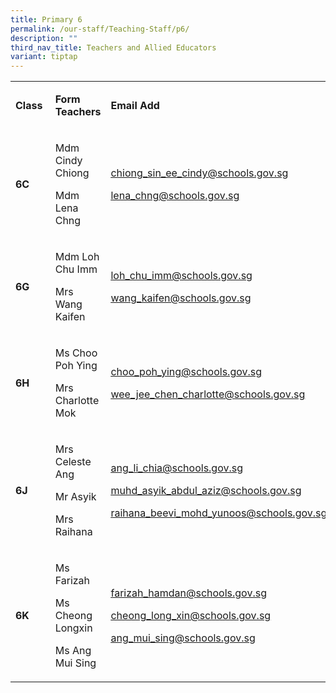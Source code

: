 ```yaml
---
title: Primary 6
permalink: /our-staff/Teaching-Staff/p6/
description: ""
third_nav_title: Teachers and Allied Educators
variant: tiptap
---
```

<p></p>
<table style="minWidth: 75px">
<colgroup>
<col>
<col>
<col>
</colgroup>
<tbody>
<tr>
<td rowspan="1" colspan="1">
<p><strong>Class&nbsp;</strong>
</p>
</td>
<td rowspan="1" colspan="1">
<p><strong>Form Teachers</strong>
</p>
</td>
<td rowspan="1" colspan="1">
<p><strong>Email Add</strong>
</p>
</td>
</tr>
<tr>
<td rowspan="1" colspan="1">
<p><strong>6C&nbsp;</strong>
</p>
</td>
<td rowspan="1" colspan="1">
<p>Mdm Cindy Chiong&nbsp;</p>
<p>Mdm Lena Chng</p>
<p></p>
</td>
<td rowspan="1" colspan="1">
<p><a href="mailto:chiong_sin_ee_cindy@schools.gov.sg" rel="noopener noreferrer nofollow" target="_blank"><u>chiong_sin_ee_cindy@schools.gov.sg</u></a>
</p>
<p><a href="mailto:chiong_sin_ee_cindy@schools.gov.sg" rel="noopener noreferrer nofollow" target="_blank"><u>lena_chng@schools.gov.sg</u></a>
</p>
<p></p>
</td>
</tr>
<tr>
<td rowspan="1" colspan="1">
<p><strong>6G&nbsp;</strong>
</p>
</td>
<td rowspan="1" colspan="1">
<p>Mdm Loh Chu Imm&nbsp;</p>
<p>Mrs Wang Kaifen</p>
<p></p>
</td>
<td rowspan="1" colspan="1">
<p><a href="mailto:chiong_sin_ee_cindy@schools.gov.sg" rel="noopener noreferrer nofollow" target="_blank"><u>loh_chu_imm@schools.gov.sg</u></a>
</p>
<p><a href="mailto:chiong_sin_ee_cindy@schools.gov.sg" rel="noopener noreferrer nofollow" target="_blank"><u>wang_kaifen@schools.gov.sg</u></a>
</p>
<p></p>
</td>
</tr>
<tr>
<td rowspan="1" colspan="1">
<p><strong>6H&nbsp;</strong>
</p>
</td>
<td rowspan="1" colspan="1">
<p>Ms Choo Poh Ying</p>
<p>Mrs Charlotte Mok</p>
<p></p>
</td>
<td rowspan="1" colspan="1">
<p><a href="mailto:chiong_sin_ee_cindy@schools.gov.sg" rel="noopener noreferrer nofollow" target="_blank"><u>choo_poh_ying@schools.gov.sg</u></a>
</p>
<p><a href="mailto:chiong_sin_ee_cindy@schools.gov.sg" rel="noopener noreferrer nofollow" target="_blank"><u>wee_jee_chen_charlotte@schools.gov.sg</u></a>
</p>
<p></p>
</td>
</tr>
<tr>
<td rowspan="1" colspan="1">
<p><strong>6J&nbsp;</strong>
</p>
</td>
<td rowspan="1" colspan="1">
<p>Mrs Celeste Ang&nbsp;</p>
<p>Mr Asyik</p>
<p>Mrs Raihana</p>
<p></p>
</td>
<td rowspan="1" colspan="1">
<p><a href="mailto:chiong_sin_ee_cindy@schools.gov.sg" rel="noopener noreferrer nofollow" target="_blank"><u>ang_li_chia@schools.gov.sg</u></a>
</p>
<p><a href="mailto:chiong_sin_ee_cindy@schools.gov.sg" rel="noopener noreferrer nofollow" target="_blank"><u>muhd_asyik_abdul_aziz@schools.gov.sg</u></a>
</p>
<p><a href="mailto:chiong_sin_ee_cindy@schools.gov.sg" rel="noopener noreferrer nofollow" target="_blank"><u>raihana_beevi_mohd_yunoos@schools.gov.sg</u></a>
</p>
<p></p>
</td>
</tr>
<tr>
<td rowspan="1" colspan="1">
<p><strong>6K&nbsp;</strong>
</p>
</td>
<td rowspan="1" colspan="1">
<p>Ms Farizah&nbsp;</p>
<p>Ms Cheong Longxin</p>
<p>Ms Ang Mui Sing</p>
<p></p>
</td>
<td rowspan="1" colspan="1">
<p><a href="mailto:chiong_sin_ee_cindy@schools.gov.sg" rel="noopener noreferrer nofollow" target="_blank"><u>farizah_hamdan@schools.gov.sg</u></a>
</p>
<p><a href="mailto:chiong_sin_ee_cindy@schools.gov.sg" rel="noopener noreferrer nofollow" target="_blank"><u>cheong_long_xin@schools.gov.sg</u></a>
</p>
<p><a href="mailto:chiong_sin_ee_cindy@schools.gov.sg" rel="noopener noreferrer nofollow" target="_blank"><u>ang_mui_sing@schools.gov.sg</u></a>
</p>
<p></p>
</td>
</tr>
</tbody>
</table>
<p>
<br>
</p>